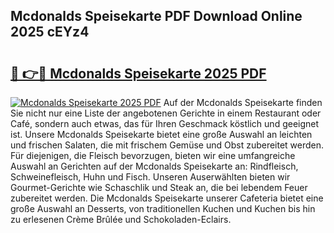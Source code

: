 ## Mcdonalds Speisekarte PDF Download Online 2025 cEYz4

# <h2><a href="http://gcbnq84.nevu.top/?p=Mcdonalds+Speisekarte">🔗 👉🔴 Mcdonalds Speisekarte 2025 PDF</a></h2>

[![Mcdonalds Speisekarte 2025 PDF](https://i.imgur.com/dBaPXMq.png)](http://gcbnq84.nevu.top/?p=Mcdonalds+Speisekarte)
Auf der Mcdonalds Speisekarte finden Sie nicht nur eine Liste der angebotenen Gerichte in einem Restaurant oder Café, sondern auch etwas, das für Ihren Geschmack köstlich und geeignet ist. Unsere Mcdonalds Speisekarte bietet eine große Auswahl an leichten und frischen Salaten, die mit frischem Gemüse und Obst zubereitet werden. Für diejenigen, die Fleisch bevorzugen, bieten wir eine umfangreiche Auswahl an Gerichten auf der Mcdonalds Speisekarte an: Rindfleisch, Schweinefleisch, Huhn und Fisch. Unseren Auserwählten bieten wir Gourmet-Gerichte wie Schaschlik und Steak an, die bei lebendem Feuer zubereitet werden. Die Mcdonalds Speisekarte unserer Cafeteria bietet eine große Auswahl an Desserts, von traditionellen Kuchen und Kuchen bis hin zu erlesenen Crème Brûlée und Schokoladen-Eclairs.

